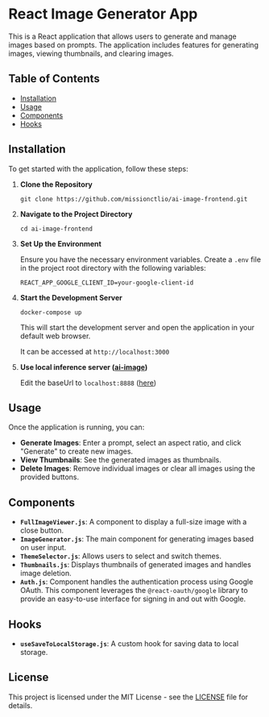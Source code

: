 # React Image Generator App

This is a React application that allows users to generate and manage images based on prompts. The application includes features for generating images, viewing thumbnails, and clearing images.

## Table of Contents

- [Installation](#installation)
- [Usage](#usage)
- [Components](#components)
- [Hooks](#hooks)

## Installation

To get started with the application, follow these steps:

1. **Clone the Repository**

   ```
   git clone https://github.com/missionctlio/ai-image-frontend.git
   ```

2. **Navigate to the Project Directory**

   ```
   cd ai-image-frontend
   ```

3. **Set Up the Environment**

   Ensure you have the necessary environment variables. Create a `.env` file in the project root directory with the following variables:

   ```
   REACT_APP_GOOGLE_CLIENT_ID=your-google-client-id
   ```

4. **Start the Development Server**

   ```
   docker-compose up
   ```

   This will start the development server and open the application in your default web browser.

   It can be accessed at `http://localhost:3000`


5. **Use local inference server ([ai-image](https://github.com/missionctlio/ai-image))**

   Edit the baseUrl to `localhost:8888` ([here](https://github.com/missionctlio/ai-image-frontend/blob/develop/src/api.js#L3))

## Usage

Once the application is running, you can:

- **Generate Images**: Enter a prompt, select an aspect ratio, and click "Generate" to create new images.
- **View Thumbnails**: See the generated images as thumbnails.
- **Delete Images**: Remove individual images or clear all images using the provided buttons.

## Components

- **`FullImageViewer.js`**: A component to display a full-size image with a close button.
- **`ImageGenerator.js`**: The main component for generating images based on user input.
- **`ThemeSelector.js`**: Allows users to select and switch themes.
- **`Thumbnails.js`**: Displays thumbnails of generated images and handles image deletion.
- **`Auth.js`**: Component handles the authentication process using Google OAuth. This component leverages the `@react-oauth/google` library to provide an easy-to-use interface for signing in and out with Google.

## Hooks

- **`useSaveToLocalStorage.js`**: A custom hook for saving data to local storage.

## License

This project is licensed under the MIT License - see the [LICENSE](LICENSE) file for details.
